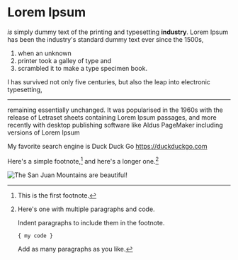 # Lorem Ipsum 
_is_ simply dummy text of the printing and typesetting **industry**. Lorem Ipsum has been the industry's standard dummy text ever since the 1500s, 
1. when an unknown
2.  printer took a galley of type and
3.  scrambled it to make a type specimen book.

I has survived not only five centuries, but also the leap into electronic typesetting,

---

remaining essentially unchanged. It was popularised in the 1960s with the release of Letraset sheets containing Lorem Ipsum passages, and more recently with desktop publishing software like Aldus PageMaker including versions of Lorem Ipsum

My favorite search engine is Duck Duck Go https://duckduckgo.com

Here's a simple footnote,[^1] and here's a longer one.[^bignote]

![The San Juan Mountains are beautiful!](https://img.freepik.com/free-photo/painting-mountain-lake-with-mountain-background_188544-9126.jpg?w=2000&t=st=1702861608~exp=1702862208~hmac=9ba82afd798c8144f366b90f64e30293027759428e613690fa4f1347654adf95)

[^1]: This is the first footnote.

[^bignote]: Here's one with multiple paragraphs and code.

    Indent paragraphs to include them in the footnote.

    `{ my code }`

    Add as many paragraphs as you like.
